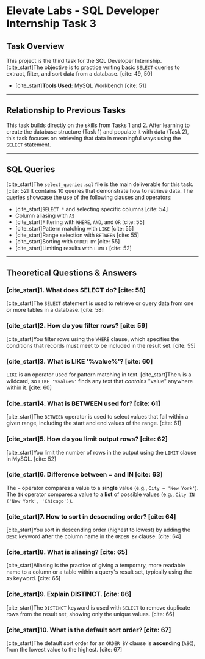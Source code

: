 # Elevate Labs - SQL Developer Internship Task 3

## Task Overview
This project is the third task for the SQL Developer Internship. [cite_start]The objective is to practice writing basic `SELECT` queries to extract, filter, and sort data from a database. [cite: 49, 50]

- [cite_start]**Tools Used:** MySQL Workbench [cite: 51]

---
## Relationship to Previous Tasks
This task builds directly on the skills from Tasks 1 and 2. After learning to create the database structure (Task 1) and populate it with data (Task 2), this task focuses on retrieving that data in meaningful ways using the `SELECT` statement.

---
## SQL Queries
[cite_start]The `select_queries.sql` file is the main deliverable for this task. [cite: 52] It contains 10 queries that demonstrate how to retrieve data. The queries showcase the use of the following clauses and operators:
- [cite_start]`SELECT *` and selecting specific columns [cite: 54]
- Column aliasing with `AS`
- [cite_start]Filtering with `WHERE`, `AND`, and `OR` [cite: 55]
- [cite_start]Pattern matching with `LIKE` [cite: 55]
- [cite_start]Range selection with `BETWEEN` [cite: 55]
- [cite_start]Sorting with `ORDER BY` [cite: 55]
- [cite_start]Limiting results with `LIMIT` [cite: 52]

---
## Theoretical Questions & Answers

### [cite_start]1. What does SELECT do? [cite: 58]
[cite_start]The `SELECT` statement is used to retrieve or query data from one or more tables in a database. [cite: 58]

### [cite_start]2. How do you filter rows? [cite: 59]
[cite_start]You filter rows using the `WHERE` clause, which specifies the conditions that records must meet to be included in the result set. [cite: 55]

### [cite_start]3. What is LIKE '%value%'? [cite: 60]
`LIKE` is an operator used for pattern matching in text. [cite_start]The `%` is a wildcard, so `LIKE '%value%'` finds any text that *contains* "value" anywhere within it. [cite: 60]

### [cite_start]4. What is BETWEEN used for? [cite: 61]
[cite_start]The `BETWEEN` operator is used to select values that fall within a given range, including the start and end values of the range. [cite: 61]

### [cite_start]5. How do you limit output rows? [cite: 62]
[cite_start]You limit the number of rows in the output using the `LIMIT` clause in MySQL. [cite: 52]

### [cite_start]6. Difference between = and IN [cite: 63]
The `=` operator compares a value to a **single** value (e.g., `City = 'New York'`). The `IN` operator compares a value to a **list** of possible values (e.g., `City IN ('New York', 'Chicago')`).

### [cite_start]7. How to sort in descending order? [cite: 64]
[cite_start]You sort in descending order (highest to lowest) by adding the `DESC` keyword after the column name in the `ORDER BY` clause. [cite: 64]

### [cite_start]8. What is aliasing? [cite: 65]
[cite_start]Aliasing is the practice of giving a temporary, more readable name to a column or a table within a query's result set, typically using the `AS` keyword. [cite: 65]

### [cite_start]9. Explain DISTINCT. [cite: 66]
[cite_start]The `DISTINCT` keyword is used with `SELECT` to remove duplicate rows from the result set, showing only the unique values. [cite: 66]

### [cite_start]10. What is the default sort order? [cite: 67]
[cite_start]The default sort order for an `ORDER BY` clause is **ascending** (`ASC`), from the lowest value to the highest. [cite: 67]
